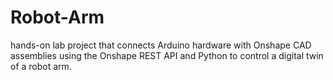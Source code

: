 # Robot-Arm
hands-on lab project that connects Arduino hardware with Onshape CAD assemblies using the Onshape REST API and Python to control a digital twin of a robot arm.
